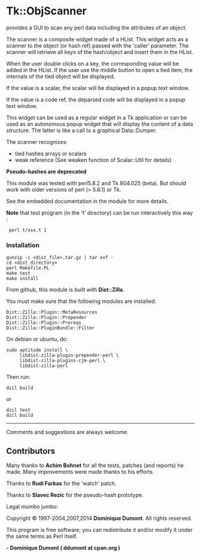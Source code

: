 # Tk::ObjScanner

provides a GUI to scan any perl data including the
attributes of an object.



The scanner is a composite widget made of a HList. This widget acts as
a scanner to the object (or hash ref) passed with the 'caller'
parameter. The scanner will retrieve all keys of the hash/object and
insert them in the HList.

When the user double clicks on a key, the corresponding value will be
added in the HList. If the user use the middle button to open a tied
item, the internals of the tied object will be displayed.

If the value is a scalar, the scalar will be displayed in a popup text
window.

If the value is a code ref, the deparsed code will be displayed in a
popup text window.

This widget can be used as a regular widget in a Tk application or can
be used as an autonomous popup widget that will display the content of
a data structure. The latter is like a call to a graphical
Data::Dumper.

The scanner recognizes:
- tied hashes arrays or scalars
- weak reference (See weaken function of Scalar::Util for details)

**Pseudo-hashes are deprecated**

This module was tested with perl5.8.2 and Tk 804.025 (beta). But
should work with older versions of perl (> 5.6.1) or Tk.

See the embedded documentation in the module for more details.

**Note** that test program (in the 't' directory) can be run interactively
this way :

```
 perl t/xxx.t 1
```

### Installation
```
gunzip -c <dist_file>.tar.gz | tar xvf -
cd <dist_directory>
perl Makefile.PL
make test          
make install
```
From github, this module is built with **Dist::Zilla**.

You must make sure that the following modules are installed:

```
Dist::Zilla::Plugin::MetaResources
Dist::Zilla::Plugin::Prepender
Dist::Zilla::Plugin::Prereqs
Dist::Zilla::PluginBundle::Filter
```

On debian or ubuntu, do:

```
sudo aptitude install \
     libdist-zilla-plugin-prepender-perl \
     libdist-zilla-plugins-cjm-perl \
     libdist-zilla-perl
```

Then run:
```
dzil build 
```
or 
```
dzil test
dzil build
```

---

Comments and suggestions are always welcome.

## Contributors

Many thanks to **Achim Bohnet** for all the tests, patches (and reports) he 
made. Many improvements were made thanks to his efforts.

Thanks to **Rudi Farkas** for the 'watch' patch.

Thanks to **Slavec Rezic** for the pseudo-hash prototype.

Legal mumbo jumbo:

Copyright &copy; 1997-2004,2007,2014 **Dominique Dumont**. All rights reserved.
 
This program is free software; you can redistribute it and/or modify it under the same terms as Perl itself.

**- Dominique Dumont ( ddumont at cpan.org )**